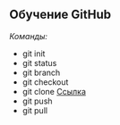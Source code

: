 ## Обучение GitHub
_Команды:_

* git init
* git status
* git branch
* git checkout
* git clone [Ссылка](https://github.com/IliaAleks/GU_3691_product.git)
* git push  
* git pull
